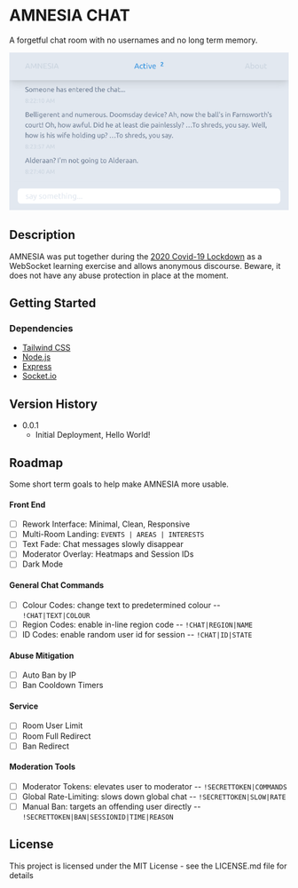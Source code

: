 # AMNESIA CHAT

A forgetful chat room with no usernames and no long term memory.

![Emulated mobile screenshot showing session activity](public/img/about/amnesia-0.0.1-screenshot.png)

## Description

AMNESIA was put together during the [2020 Covid-19 Lockdown](https://en.wikipedia.org/wiki/COVID-19_pandemic_in_Namibia) as a WebSocket learning exercise and allows anonymous discourse. Beware, it does not have any abuse protection in place at the moment.

## Getting Started

### Dependencies

* [Tailwind CSS](https://tailwindcss.com/)
* [Node.js](https://nodejs.org/)
* [Express](https://expressjs.com/)
* [Socket.io](https://socket.io/)

## Version History

* 0.0.1
    * Initial Deployment, Hello World!

## Roadmap

Some short term goals to help make AMNESIA more usable.

#### Front End

- [ ] Rework Interface: Minimal, Clean, Responsive
- [ ] Multi-Room Landing: `EVENTS | AREAS | INTERESTS`
- [ ] Text Fade: Chat messages slowly disappear
- [ ] Moderator Overlay: Heatmaps and Session IDs
- [ ] Dark Mode

#### General Chat Commands

- [ ] Colour Codes: change text to predetermined colour -- `!CHAT|TEXT|COLOUR`
- [ ] Region Codes: enable in-line region code -- `!CHAT|REGION|NAME`
- [ ] ID Codes: enable random user id for session -- `!CHAT|ID|STATE`

#### Abuse Mitigation

- [ ] Auto Ban by IP
- [ ] Ban Cooldown Timers

#### Service

- [ ] Room User Limit
- [ ] Room Full Redirect
- [ ] Ban Redirect

#### Moderation Tools

- [ ] Moderator Tokens: elevates user to moderator -- `!SECRETTOKEN|COMMANDS`
- [ ] Global Rate-Limiting: slows down global chat -- `!SECRETTOKEN|SLOW|RATE`
- [ ] Manual Ban: targets an offending user directly -- `!SECRETTOKEN|BAN|SESSIONID|TIME|REASON`

## License

This project is licensed under the MIT License - see the LICENSE.md file for details